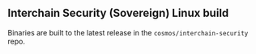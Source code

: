 ## Interchain Security (Sovereign) Linux build

Binaries are built to the latest release in the `cosmos/interchain-security` repo.

